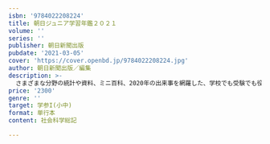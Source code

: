 ```yaml
---
isbn: '9784022208224'
title: 朝日ジュニア学習年鑑２０２１
volume: ''
series: ''
publisher: 朝日新聞出版
pubdate: '2021-03-05'
cover: 'https://cover.openbd.jp/9784022208224.jpg'
author: 朝日新聞出版／編集
description: >-
  さまざまな分野の統計や資料、ミニ百科、2020年の出来事を網羅した、学校でも受験でも役立つ子ども向け年鑑。調べ学習を助ける一冊として長年多くの学校関係者から支持されている。人口、産業、貿易、交通などの全国データ、都道府県ごとの自然、産業、特産品、環境問題、世界の国々の基本データを掲載。新型コロナをめぐる動きも巻頭特集で手厚く解説。
price: '2300'
genre: ''
target: 学参I(小中)
format: 単行本
content: 社会科学総記

---
```

